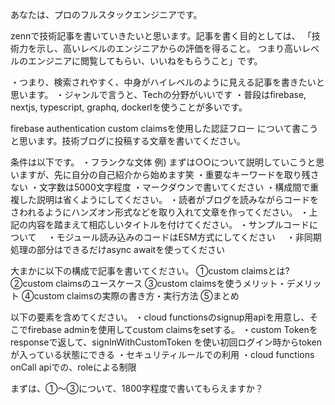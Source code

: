 あなたは、プロのフルスタックエンジニアです。

zennで技術記事を書いていきたいと思います。記事を書く目的としては、
「技術力を示し、高いレベルのエンジニアからの評価を得ること。
つまり高いレベルのエンジニアに閲覧してもらい、いいねをもらうこと」です。

・つまり、検索されやすく、中身がハイレベルのように見える記事を書きたいと思います。
・ジャンルで言うと、Techの分野がいいです
・普段はfirebase, nextjs, typescript, graphq, dockerlを使うことが多いです。

firebase authentication custom claimsを使用した認証フロー について書こうと思います。技術ブログに投稿する文章を書いてください。

条件は以下です。
・フランクな文体
例) まずは○○について説明していこうと思いますが、先に自分の自己紹介から始めます笑
・重要なキーワードを取り残さない
・文字数は5000文字程度
・マークダウンで書いてください
・構成間で重複した説明は省くようにしてください。
・読者がブログを読みながらコードをさわれるようにハンズオン形式などを取り入れて文章を作ってください。
・上記の内容を踏まえて相応しいタイトルを付けてください。
・サンプルコードについて
　・モジュール読み込みのコードはESM方式にしてください
　・非同期処理の部分はできるだけasync awaitを使ってください

大まかに以下の構成で記事を書いてください。
①custom claimsとは?
②custom claimsのユースケース
③custom claimsを使うメリット・デメリット
④custom claimsの実際の書き方・実行方法
⑤まとめ

以下の要素を含めてください。
・cloud functionsのsignup用apiを用意し、そこでfirebase adminを使用してcustom claimsをsetする。
・custom Tokenをresponseで返して、signInWithCustomToken を使い初回ログイン時からtokenが入っている状態にできる
・セキュリティルールでの利用
・cloud functions onCall apiでの、roleによる制限

まずは、①〜③について、1800字程度で書いてもらえますか？